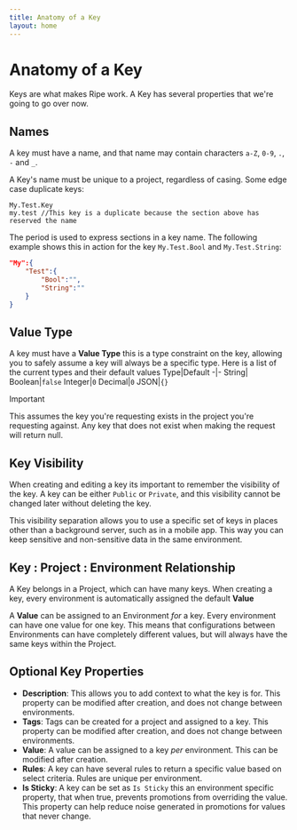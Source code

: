 ```yaml
---
title: Anatomy of a Key
layout: home
---
```

# Anatomy of a Key

Keys are what makes Ripe work. A Key has several properties that we're going to go over now.

## Names
A key must have a name, and that name may contain characters `a-Z`, `0-9`, `.`, `-` and `_`.

A Key's name must be unique to a project, regardless of casing. Some edge case duplicate keys:
```
My.Test.Key
my.test //This key is a duplicate because the section above has reserved the name
```

The period is used to express sections in a key name. The following example shows this in action for the key `My.Test.Bool` and `My.Test.String`:
```json
"My":{
    "Test":{
        "Bool":"",
        "String":""
    }
}
```

## Value Type
A key must have a **Value Type** this is a type constraint on the key, allowing you to safely assume a key will always be a specific type. Here is a list of the current types and their default values
Type|Default
-|-
String|` `
Boolean|`false`
Integer|`0`
Decimal|`0`
JSON|`{}`

> [!IMPORTANT]
> 
> This assumes the key you're requesting exists in the project you're requesting against. Any key that does not exist when making the request will return null.

## Key Visibility
When creating and editing a key its important to remember the visibility of the key. A key can be either `Public` or `Private`, and this visibility cannot be changed later without deleting the key. 

This visibility separation allows you to use a specific set of keys in places other than a background server, such as in a mobile app. This way you can keep sensitive and non-sensitive data in the same environment.

## Key : Project : Environment Relationship
A Key belongs in a Project, which can have many keys. When creating a key, every environment is automatically assigned the default **Value**

A **Value** can be assigned to an Environment *for* a key. Every environment can have one value for one key. This means that configurations between Environments can have completely different values, but will always have the same keys within the Project.

## Optional Key Properties

* **Description**: This allows you to add context to what the key is for. This property can be modified after creation, and does not change between environments.
* **Tags**: Tags can be created for a project and assigned to a key. This property can be modified after creation, and does not change between environments.
* **Value**: A value can be assigned to a key *per* environment. This can be modified after creation.
* **Rules**: A key can have several rules to return a specific value based on select criteria. Rules are unique per environment.
* **Is Sticky**: A key can be set as `Is Sticky` this an environment specific property, that when true, prevents promotions from overriding the value. This property can help reduce noise generated in promotions for values that never change.